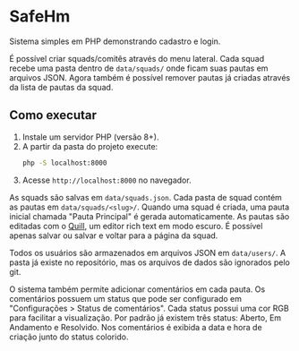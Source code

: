 # SafeHm

Sistema simples em PHP demonstrando cadastro e login.

É possível criar squads/comitês através do menu lateral. Cada squad recebe uma pasta dentro de `data/squads/` onde ficam suas pautas em arquivos JSON.
Agora também é possível remover pautas já criadas através da lista de pautas da squad.

## Como executar

1. Instale um servidor PHP (versão 8+).
2. A partir da pasta do projeto execute:
   ```bash
   php -S localhost:8000
   ```
3. Acesse `http://localhost:8000` no navegador.

As squads são salvas em `data/squads.json`.
Cada pasta de squad contém as pautas em `data/squads/<slug>/`. Quando uma squad é
criada, uma pauta inicial chamada "Pauta Principal" é gerada automaticamente.
As pautas são editadas com o [Quill](https://quilljs.com/), um editor rich text em modo escuro. É possível apenas salvar ou salvar e voltar para a página da squad.

Todos os usuários são armazenados em arquivos JSON em `data/users/`. A pasta já existe no repositório, mas os arquivos de dados são ignorados pelo git.

O sistema também permite adicionar comentários em cada pauta. Os comentários possuem um status que pode ser configurado em "Configurações > Status de comentários". Cada status possui uma cor RGB para facilitar a visualização. Por padrão já existem três status: Aberto, Em Andamento e Resolvido. Nos comentários é exibida a data e hora de criação junto do status colorido.
